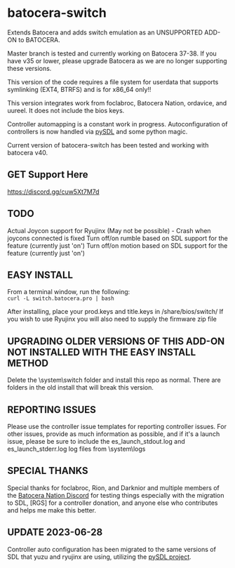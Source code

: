 # batocera-switch
Extends Batocera and adds switch emulation as an UNSUPPORTED ADD-ON to BATOCERA.

Master branch is tested and currently working on Batocera 37-38. If you have v35 or lower, please upgrade Batocera as we are no longer supporting these versions.

This version of the code requires a file system for userdata that supports symlinking (EXT4, BTRFS) and is for x86_64 only!!

This version integrates work from foclabroc, Batocera Nation, ordavice, and uureel.  It does not include the bios keys.

Controller automapping is a constant work in progress.  Autoconfiguration of controllers is now handled via [pySDL](https://github.com/py-sdl/py-sdl2) and some python magic.

Current version of batocera-switch has been tested and working with batocera v40.

## GET Support Here
https://discord.gg/cuw5Xt7M7d

## TODO
Actual Joycon support for Ryujinx (May not be possible) - Crash when joycons connected is fixed
Turn off/on rumble based on SDL support for the feature (currently just 'on')
Turn off/on motion based on SDL support for the feature (currently just 'on')

## EASY INSTALL
From a terminal window, run the following:<br>
```curl -L switch.batocera.pro | bash```

After installing, place your prod.keys and title.keys in /share/bios/switch/
If you wish to use Ryujinx you will also need to supply the firmware zip file

## UPGRADING OLDER VERSIONS OF THIS ADD-ON NOT INSTALLED WITH THE EASY INSTALL METHOD
Delete the \system\switch folder and install this repo as normal.  There are folders in the old install that will break this version.

## REPORTING ISSUES
Please use the controller issue templates for reporting controller issues.  For other issues, provide as much information as possible, and if it's a launch issue, please be sure to include the es_launch_stdout.log and es_launch_stderr.log log files from \system\logs

## SPECIAL THANKS
Special thanks for foclabroc, Rion, and Darknior and multiple members of the [Batocera Nation Discord](https://discord.gg/cuw5Xt7M7d) for testing things especially with the migration to SDL, [RGS] for a controller donation, and anyone else who contributes and helps me make this better.

## UPDATE 2023-06-28
Controller auto configuration has been migrated to the same versions of SDL that yuzu and ryujinx are using, utilizing the [pySDL project](https://github.com/py-sdl/py-sdl2).
